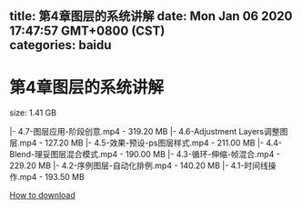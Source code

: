 
title: 第4章图层的系统讲解
date: Mon Jan 06 2020 17:47:57 GMT+0800 (CST)    
categories: baidu
---

# 第4章图层的系统讲解
size: 1.41 GB
 
 
|- 4.7-图层应用-阶段创意.mp4 - 319.20 MB
|- 4.6-Adjustment Layers调整图层.mp4 - 127.20 MB
|- 4.5-效果-预设-ps图层样式.mp4 - 211.00 MB
|- 4.4-Blend-理妥图层混合模式.mp4 - 190.00 MB
|- 4.3-循环-伸缩-帧混合.mp4 - 229.20 MB
|- 4.2-序例图层-自动化排例.mp4 - 140.20 MB
|- 4.1-时间线操作.mp4 - 193.50 MB

[How to download](https://bpcam.bemobtrk.com/go/2ceec3aa-1ca2-46d6-b9ff-aaa5c184517c?jno=4881)